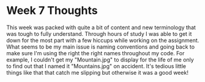 # Week 7 Thoughts

This week was packed with quite a bit of content and new terminology that was tough to fully understand. Through hours of study I was able to get it down for the most part with a few hiccups while working on the assignment. What seems to be my main issue is naming conventions and going back to make sure I'm using the right the right names throughout my code. For example, I couldn't get my "Mountain.jpg" to display for the life of me only to find out that I named it "Mountains.jpg" on accident. It's tedious little things like that that catch me slipping but otherwise it was a good week!
